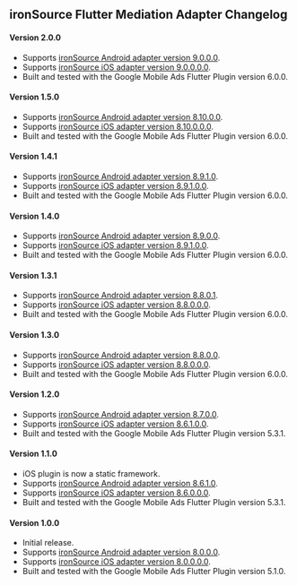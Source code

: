 ## ironSource Flutter Mediation Adapter Changelog

#### Version 2.0.0
- Supports [ironSource Android adapter version 9.0.0.0](https://github.com/googleads/googleads-mobile-android-mediation/blob/main/ThirdPartyAdapters/ironsource/CHANGELOG.md#version-9000).
- Supports [ironSource iOS adapter version 9.0.0.0.0](https://github.com/googleads/googleads-mobile-ios-mediation/blob/main/adapters/IronSource/CHANGELOG.md#version-90000).
- Built and tested with the Google Mobile Ads Flutter Plugin version 6.0.0.

#### Version 1.5.0
- Supports [ironSource Android adapter version 8.10.0.0](https://github.com/googleads/googleads-mobile-android-mediation/blob/main/ThirdPartyAdapters/ironsource/CHANGELOG.md#version-81000).
- Supports [ironSource iOS adapter version 8.10.0.0.0](https://github.com/googleads/googleads-mobile-ios-mediation/blob/main/adapters/IronSource/CHANGELOG.md#version-810000).
- Built and tested with the Google Mobile Ads Flutter Plugin version 6.0.0.

#### Version 1.4.1
- Supports [ironSource Android adapter version 8.9.1.0](https://github.com/googleads/googleads-mobile-android-mediation/blob/main/ThirdPartyAdapters/ironsource/CHANGELOG.md#version-8910).
- Supports [ironSource iOS adapter version 8.9.1.0.0](https://github.com/googleads/googleads-mobile-ios-mediation/blob/main/adapters/IronSource/CHANGELOG.md#version-89100).
- Built and tested with the Google Mobile Ads Flutter Plugin version 6.0.0.

#### Version 1.4.0
- Supports [ironSource Android adapter version 8.9.0.0](https://github.com/googleads/googleads-mobile-android-mediation/blob/main/ThirdPartyAdapters/ironsource/CHANGELOG.md#version-8900).
- Supports [ironSource iOS adapter version 8.9.1.0.0](https://github.com/googleads/googleads-mobile-ios-mediation/blob/main/adapters/IronSource/CHANGELOG.md#version-89100).
- Built and tested with the Google Mobile Ads Flutter Plugin version 6.0.0.

#### Version 1.3.1
- Supports [ironSource Android adapter version 8.8.0.1](https://github.com/googleads/googleads-mobile-android-mediation/blob/main/ThirdPartyAdapters/ironsource/CHANGELOG.md#version-8801).
- Supports [ironSource iOS adapter version 8.8.0.0.0](https://github.com/googleads/googleads-mobile-ios-mediation/blob/main/adapters/IronSource/CHANGELOG.md#version-88000).
- Built and tested with the Google Mobile Ads Flutter Plugin version 6.0.0.

#### Version 1.3.0
- Supports [ironSource Android adapter version 8.8.0.0](https://github.com/googleads/googleads-mobile-android-mediation/blob/main/ThirdPartyAdapters/ironsource/CHANGELOG.md#version-8800).
- Supports [ironSource iOS adapter version 8.8.0.0.0](https://github.com/googleads/googleads-mobile-ios-mediation/blob/main/adapters/IronSource/CHANGELOG.md#version-88000).
- Built and tested with the Google Mobile Ads Flutter Plugin version 6.0.0.

#### Version 1.2.0
- Supports [ironSource Android adapter version 8.7.0.0](https://github.com/googleads/googleads-mobile-android-mediation/blob/main/ThirdPartyAdapters/ironsource/CHANGELOG.md#version-8700).
- Supports [ironSource iOS adapter version 8.6.1.0.0](https://github.com/googleads/googleads-mobile-ios-mediation/blob/main/adapters/IronSource/CHANGELOG.md#version-86100).
- Built and tested with the Google Mobile Ads Flutter Plugin version 5.3.1.

#### Version 1.1.0
- iOS plugin is now a static framework.
- Supports [ironSource Android adapter version 8.6.1.0](https://github.com/googleads/googleads-mobile-android-mediation/blob/main/ThirdPartyAdapters/ironsource/CHANGELOG.md#version-8610).
- Supports [ironSource iOS adapter version 8.6.0.0.0](https://github.com/googleads/googleads-mobile-ios-mediation/blob/main/adapters/IronSource/CHANGELOG.md#version-86000).
- Built and tested with the Google Mobile Ads Flutter Plugin version 5.3.1.

#### Version 1.0.0
- Initial release.
- Supports [ironSource Android adapter version 8.0.0.0](https://github.com/googleads/googleads-mobile-android-mediation/blob/main/ThirdPartyAdapters/ironsource/CHANGELOG.md#version-8000).
- Supports [ironSource iOS adapter version 8.0.0.0.0](https://github.com/googleads/googleads-mobile-ios-mediation/blob/main/adapters/IronSource/CHANGELOG.md#version-80000).
- Built and tested with the Google Mobile Ads Flutter Plugin version 5.1.0.
